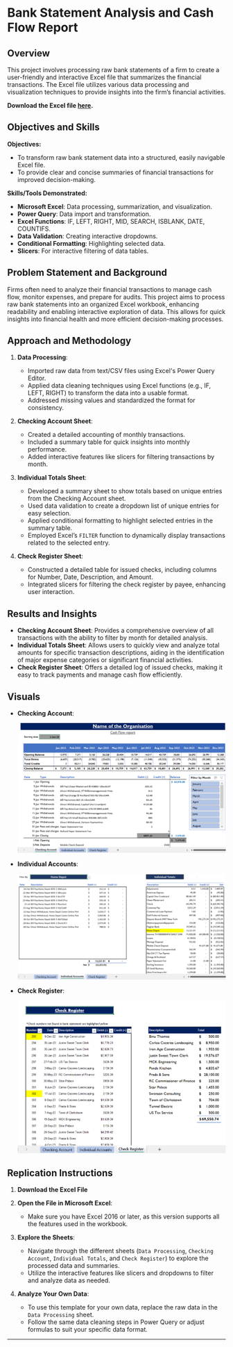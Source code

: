 # Bank Statement Analysis and Cash Flow Report

## Overview

This project involves processing raw bank statements of a firm to create a user-friendly and interactive Excel file that summarizes the financial transactions. The Excel file utilizes various data processing and visualization techniques to provide insights into the firm’s financial activities.

**Download the Excel file [here](https://github.com/AsherGeorgy/My-Portfolio/raw/refs/heads/main/Microsoft%20Excel/assets/Cash%20Flow%20Report.xlsx).**

## Objectives and Skills

**Objectives:**
- To transform raw bank statement data into a structured, easily navigable Excel file.
- To provide clear and concise summaries of financial transactions for improved decision-making.

**Skills/Tools Demonstrated:**
- **Microsoft Excel**: Data processing, summarization, and visualization.
- **Power Query**: Data import and transformation.
- **Excel Functions**: IF, LEFT, RIGHT, MID, SEARCH, ISBLANK, DATE, COUNTIFS.
- **Data Validation**: Creating interactive dropdowns.
- **Conditional Formatting**: Highlighting selected data.
- **Slicers**: For interactive filtering of data tables.

## Problem Statement and Background

Firms often need to analyze their financial transactions to manage cash flow, monitor expenses, and prepare for audits. This project aims to process raw bank statements into an organized Excel workbook, enhancing readability and enabling interactive exploration of data. This allows for quick insights into financial health and more efficient decision-making processes.

## Approach and Methodology

1. **Data Processing**:
   - Imported raw data from text/CSV files using Excel's Power Query Editor.
   - Applied data cleaning techniques using Excel functions (e.g., IF, LEFT, RIGHT) to transform the data into a usable format.
   - Addressed missing values and standardized the format for consistency.

2. **Checking Account Sheet**:
   - Created a detailed accounting of monthly transactions.
   - Included a summary table for quick insights into monthly performance.
   - Added interactive features like slicers for filtering transactions by month.

3. **Individual Totals Sheet**:
   - Developed a summary sheet to show totals based on unique entries from the Checking Account sheet.
   - Used data validation to create a dropdown list of unique entries for easy selection.
   - Applied conditional formatting to highlight selected entries in the summary table.
   - Employed Excel’s `FILTER` function to dynamically display transactions related to the selected entry.

4. **Check Register Sheet**:
   - Constructed a detailed table for issued checks, including columns for Number, Date, Description, and Amount.
   - Integrated slicers for filtering the check register by payee, enhancing user interaction.

## Results and Insights

- **Checking Account Sheet**: Provides a comprehensive overview of all transactions with the ability to filter by month for detailed analysis.
- **Individual Totals Sheet**: Allows users to quickly view and analyze total amounts for specific transaction descriptions, aiding in the identification of major expense categories or significant financial activities.
- **Check Register Sheet**: Offers a detailed log of issued checks, making it easy to track payments and manage cash flow efficiently.

## Visuals

- **Checking Account**:
  
  ![Checking Account](assets/Checking%20Account.png)
  
- **Individual Accounts**:
  
  ![Individual Accounts](assets/Individual%20Accounts.png)
  
- **Check Register**:
  
  ![Check Register](assets/Check%20Register.png)

## Replication Instructions

1. **Download the Excel File**

2. **Open the File in Microsoft Excel**:
   - Make sure you have Excel 2016 or later, as this version supports all the features used in the workbook.

3. **Explore the Sheets**:
   - Navigate through the different sheets (`Data Processing`, `Checking Account`, `Individual Totals`, and `Check Register`) to explore the processed data and summaries.
   - Utilize the interactive features like slicers and dropdowns to filter and analyze data as needed.

4. **Analyze Your Own Data**:
   - To use this template for your own data, replace the raw data in the `Data Processing` sheet.
   - Follow the same data cleaning steps in Power Query or adjust formulas to suit your specific data format.

---


